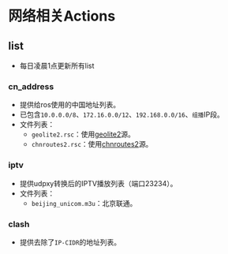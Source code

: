 # 网络相关Actions

## list

+ 每日凌晨1点更新所有list

### cn_address

+ 提供给ros使用的中国地址列表。
+ 已包含```10.0.0.0/8```、```172.16.0.0/12```、```192.168.0.0/16```、```组播```IP段。
+ 文件列表：
  + ```geolite2.rsc```：使用[geolite2](https://github.com/firehol/blocklist-ipsets/tree/master/geolite2_country)源。
  + ```chnroutes2.rsc```：使用[chnroutes2](https://github.com/misakaio/chnroutes2)源。

### iptv

+ 提供udpxy转换后的IPTV播放列表（端口23234）。
+ 文件列表：
  + ```beijing_unicom.m3u```：北京联通。

### clash

+ 提供去除了```IP-CIDR```的地址列表。

